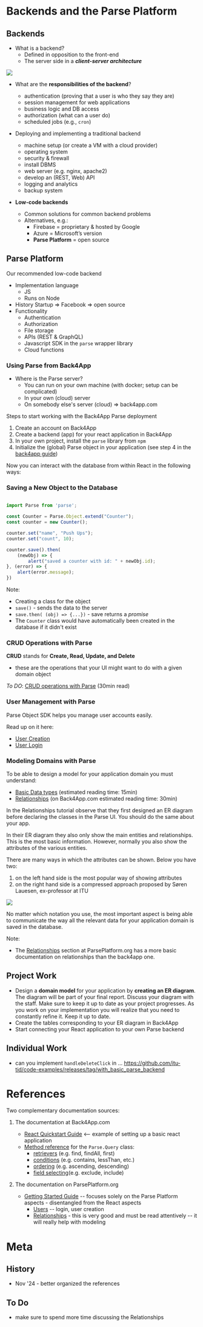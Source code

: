 # Backends and the Parse Platform

## Backends

- What is a backend?
	- Defined in opposition to the front-end
	- The server side in a ***client-server architecture***

![](images/client-server-architecture.png)

- What are the **responsibilities of the backend**?
	- authentication (proving that a user is who they say they are)
	- session management for web applications
	- business logic and DB access
	- authorization (what can a user do)
	- scheduled jobs (e.g., `cron`)

- Deploying and implementing a traditional backend
	- machine setup (or create a VM with a cloud provider)
	- operating system
	- security & firewall
	- install DBMS
	- web server (e.g. nginx, apache2)
	- develop an (REST, Web) API 
	- logging and analytics
	- backup system


- **Low-code backends**
	- Common solutions for common backend problems
	- Alternatives, e.g.:
		- Firebase = proprietary & hosted by Google
		- Azure = Microsoft’s version 
		- **Parse Platform** = open source 


## Parse Platform

Our recommended low-code backend
- Implementation language
	- JS 
	- Runs on Node
- History
	Startup => Facebook => open source
- Functionality
	- Authentication
	- Authorization
	- File storage
	- APIs (REST & GraphQL)
	- Javascript SDK in the `parse` wrapper library
	- Cloud functions



### Using Parse from Back4App

- Where is the Parse server?
	- You can run on your own machine (with docker; setup can be complicated)
	- In your own (cloud) server
	- On somebody else's server (cloud) => back4app.com 


Steps to start working with the Back4App Parse deployment 
1. Create an account on Back4App
2. Create a backend (app) for your react application in Back4App
4. In your own project, install the `parse` library from `npm`
5. Initialize the (global) Parse object in your application (see step 4 in the [back4app guide](https://www.back4app.com/docs/react/quickstart))
 
Now you can interact with the database from within React in the following ways: 

### Saving a New Object to the Database

```javascript

import Parse from 'parse';

const Counter = Parse.Object.extend("Counter");
const counter = new Counter();

counter.set("name", "Push Ups");
counter.set("count", 10);

counter.save().then(
	(newObj) => {
		alert("saved a counter with id: " + newObj.id);
}, (error) => {
	alert(error.message);
})
```

Note: 
- Creating a class for the object
- `save()` - sends the data to the server
- `save.then( (obj) => {...})` - save returns a *promise*
- The `Counter` class would have automatically been created in the database if it didn't exist

### CRUD Operations with Parse 

**CRUD** stands for **Create, Read, Update, and Delete**
- these are the operations that your UI might want to do with a given domain object 

*To DO*: [CRUD operations with Parse](https://www.back4app.com/docs/react/data-objects/react-crud-tutorial) (30min read)



### User Management with Parse

Parse Object SDK helps you manage user accounts easily. 

Read up on it here: 
- [User Creation](https://www.back4app.com/docs/react/working-with-users/sign-up-page-react)
- [User Login](https://www.back4app.com/docs/react/working-with-users/react-login)


### Modeling Domains with Parse

To be able to design a model for your application domain you must understand: 
- [Basic Data types](https://www.back4app.com/docs/react/data-objects/react-data-types) (estimated reading time:  15min)
- [Relationships](https://www.back4app.com/docs/react/data-objects/relationships) (on Back4App.com estimated reading time: 30min)

In the Relationships tutorial observe that they first designed an ER diagram before declaring the classes in the Parse UI. You should do the same about your app. 

In their ER diagram they also only show the main entities and relationships. This is the most basic information. However, normally you also show the attributes of the various entities. 

There are many ways in which the attributes can be shown. Below you have two: 
1. on the left hand side is the most popular way of showing attributes
2. on the right hand side is a compressed approach proposed by Søren Lauesen, ex-professor at ITU

![](images/alterantive-er-diagrams.png)

No matter which notation you use, the most important aspect is being able to communicate the way all the relevant data for your application domain is saved in the database. 

Note: 
- The [Relationships](https://docs.parseplatform.org/js/guide/#relations) section at ParsePlatform.org has a more basic documentation on relationships than the back4app one. 



## Project Work
- Design a **domain model** for your application by **creating an ER diagram**. The diagram will be part of your final report. Discuss your diagram with the staff. Make sure to keep it up to date as your project progresses. As you work on your implementation you will realize that you need to constantly refine it. Keep it up to date.
- Create the tables corresponding to your ER diagram in Back4App
- Start connecting your React application to your own Parse backend

## Individual Work

- can you implement `handleDeleteClick` in ... https://github.com/itu-tid/code-examples/releases/tag/with_basic_parse_backend 


# References

Two complementary documentation sources: 
1. The documentation at Back4App.com
	- [React Quickstart Guide](https://www.back4app.com/docs/react/quickstart) <-- example of setting up a basic react application
	- [Method reference](https://www.back4app.com/docs/react/data-objects/react-query-cookbook#cwx91) for the `Parse.Query` class:
		- [retrievers](https://www.back4app.com/docs/react/data-objects/react-query-cookbook#7gYWf) (e.g. find, findAll, first)
		- [conditions](https://www.back4app.com/docs/react/data-objects/react-query-cookbook#7tu0z) (e.g. contains, lessThan, etc.)
		- [ordering](https://www.back4app.com/docs/react/data-objects/react-query-cookbook#3Tc5v) (e.g. ascending, descending)
		- [field selecting](https://www.back4app.com/docs/react/data-objects/react-query-cookbook#88HKH)(e.g. exclude, include)

2. The documentation on ParsePlatform.org
	- [Getting Started Guide](https://docs.parseplatform.org/js/guide/#getting-started) -- focuses solely on the Parse Platform aspects - disentangled from the React aspects
		- [Users](https://docs.parseplatform.org/js/guide/#users) -- login, user creation
		- [Relationships](https://docs.parseplatform.org/js/guide/#relations) - this is very good and must be read attentively -- it will really help with modeling


# Meta
## History
- Nov '24 - better organized the references
## To Do
- make sure to spend more time discussing the Relationships